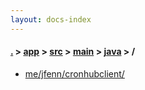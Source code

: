 ```yaml
---
layout: docs-index
---
```

#### [.](./../../../../index) > [app](./../../../index) > [src](./../../index) > [main](./../index) > [java](./index) > **/**

- [me/jfenn/cronhubclient/](me/jfenn/cronhubclient/)
